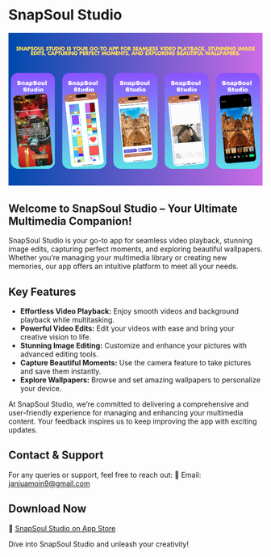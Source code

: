 # SnapSoul Studio

![App Screenshot](https://github.com/MoinJanjua/SnapSoul-Studio/blob/main/line.png)

## Welcome to SnapSoul Studio – Your Ultimate Multimedia Companion!

SnapSoul Studio is your go-to app for seamless video playback, stunning image edits, capturing perfect moments, and exploring beautiful wallpapers. Whether you’re managing your multimedia library or creating new memories, our app offers an intuitive platform to meet all your needs.

## Key Features

- **Effortless Video Playback:** Enjoy smooth videos and background playback while multitasking.
- **Powerful Video Edits:** Edit your videos with ease and bring your creative vision to life.
- **Stunning Image Editing:** Customize and enhance your pictures with advanced editing tools.
- **Capture Beautiful Moments:** Use the camera feature to take pictures and save them instantly.
- **Explore Wallpapers:** Browse and set amazing wallpapers to personalize your device.

At SnapSoul Studio, we’re committed to delivering a comprehensive and user-friendly experience for managing and enhancing your multimedia content. Your feedback inspires us to keep improving the app with exciting updates.

## Contact & Support
For any queries or support, feel free to reach out:
📧 Email: janjuamoin9@gmail.com

## Download Now
📲 [SnapSoul Studio on App Store](https://apps.apple.com/us/app/snapsoul-studio/id6741071848)

Dive into SnapSoul Studio and unleash your creativity!

